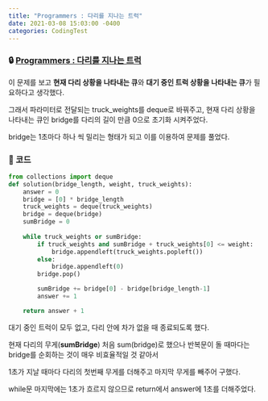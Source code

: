 ```yaml
---
title: "Programmers : 다리를 지나는 트럭"
date: 2021-03-08 15:03:00 -0400
categories: CodingTest
---
```


### 🔒 [Programmers : 다리를 지나는 트럭](https://programmers.co.kr/learn/courses/30/lessons/42583)


이 문제를 보고 **현재 다리 상황을 나타내는 큐**와 **대기 중인 트럭 상황을 나타내는 큐**가 필요하다고 생각했다. 

그래서 파라미터로 전달되는 truck_weights를 deque로 바꿔주고, 현재 다리 상황을 나타내는 큐인 bridge를 다리의 길이 만큼 0으로 초기화 시켜주었다.

bridge는 1초마다 하나 씩 밀리는 형태가 되고 이를 이용하여 문제를 풀었다.



### 🔑 코드

```python
from collections import deque
def solution(bridge_length, weight, truck_weights):
    answer = 0
    bridge = [0] * bridge_length
    truck_weights = deque(truck_weights)
    bridge = deque(bridge)
    sumBridge = 0
    
    while truck_weights or sumBridge:
        if truck_weights and sumBridge + truck_weights[0] <= weight:
            bridge.appendleft(truck_weights.popleft())
        else:
            bridge.appendleft(0)
        bridge.pop()

        sumBridge += bridge[0] - bridge[bridge_length-1]
        answer += 1

    return answer + 1
```

대기 중인 트럭이 모두 없고, 다리 안에 차가 없을 때 종료되도록 했다.

현재 다리의 무게(**sumBridge**) 처음 sum(bridge)로 했으나 반복문이 돌 때마다는 bridge를 순회하는 것이 매우 비효율적일 것 같아서

1초가 지날 때마다 다리의 첫번째 무게를 더해주고 마지막 무게를 빼주어 구했다.

while문 마지막에는 1초가 흐르지 않으므로 return에서 answer에 1초를 더해주었다.